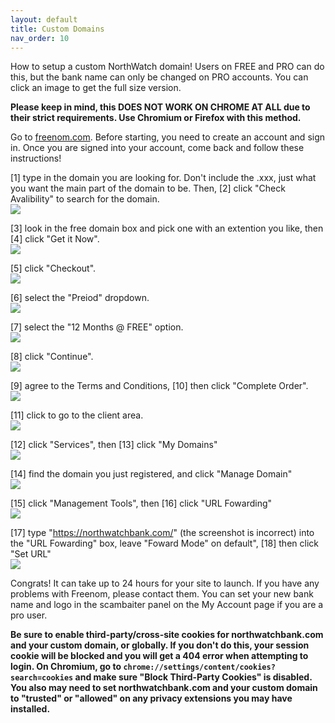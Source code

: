 ```yaml
---
layout: default
title: Custom Domains
nav_order: 10
---
```

How to setup a custom NorthWatch domain! Users on FREE and PRO can do this, but the bank name can only be changed on PRO accounts. You can click an image to get the full size version.

**Please keep in mind, this DOES NOT WORK ON CHROME AT ALL due to their strict requirements.  Use Chromium or Firefox with this method.**

Go to [freenom.com](https://freenom.com). Before starting, you need to create an account and sign in. Once you are signed into your account, come back and follow these instructions!  

[1] type in the domain you are looking for. Don't include the .xxx, just what you want the main part of the domain to be. Then, [2] click "Check Avalibility" to search for the domain.  
[![](https://i.imgur.com/9gZcxIh.jpg)](https://i.imgur.com/9gZcxIh.jpg)   

[3] look in the free domain box and pick one with an extention you like, then [4] click "Get it Now".  
[![](https://i.imgur.com/7hWBhna.png)](https://i.imgur.com/7hWBhna.png)   

[5] click "Checkout".  
[![](https://i.imgur.com/T0vFJfR.png)](https://i.imgur.com/T0vFJfR.png)   

[6] select the "Preiod" dropdown.  
[![](https://i.imgur.com/XPmCyXn.png)](https://i.imgur.com/XPmCyXn.png)   

[7] select the "12 Months @ FREE" option.  
[![](https://i.imgur.com/lbuH4a1.png)](https://i.imgur.com/lbuH4a1.png)   

[8] click "Continue".  
[![](https://i.imgur.com/HxGRGzd.png)](https://i.imgur.com/HxGRGzd.png)   

[9] agree to the Terms and Conditions, [10] then click "Complete Order".  
[![](https://i.imgur.com/7mSQbbC.png)](https://i.imgur.com/7mSQbbC.png)   

[11] click to go to the client area.  
[![](https://i.imgur.com/KIqddkL.png)](https://i.imgur.com/KIqddkL.png)   

[12] click "Services", then [13] click "My Domains"  
[![](https://i.imgur.com/NPawY5O.jpg)](https://i.imgur.com/NPawY5O.jpg)   

[14] find the domain you just registered, and click "Manage Domain"  
[![](https://i.imgur.com/oMqo5BV.png)](https://i.imgur.com/oMqo5BV.png)   

[15] click "Management Tools", then [16] click "URL Fowarding"  
[![](https://i.imgur.com/mXdOErP.png)](https://i.imgur.com/mXdOErP.png)   

[17] type "https://northwatchbank.com/" (the screenshot is incorrect) into the "URL Fowarding" box, leave "Foward Mode" on default", [18] then click "Set URL"  
[![](https://i.imgur.com/5nvcAQN.png)](https://i.imgur.com/5nvcAQN.png)   

Congrats! It can take up to 24 hours for your site to launch. If you have any problems with Freenom, please contact them. You can set your new bank name and logo in the scambaiter panel on the My Account page if you are a pro user.

**Be sure to enable third-party/cross-site cookies for northwatchbank.com and your custom domain, or globally. If you don't do this, your session cookie will be blocked and you will get a 404 error when attempting to login.  On Chromium, go to `chrome://settings/content/cookies?search=cookies` and make sure "Block Third-Party Cookies" is disabled.  You also may need to set northwatchbank.com and your custom domain to "trusted" or "allowed" on any privacy extensions you may have installed.**
